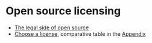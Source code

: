 # Open source licensing
- [The legal side of open source](https://opensource.guide/legal/)
- [Choose a license](https://choosealicense.com/), comparative table in the [Appendix](https://choosealicense.com/appendix/)
